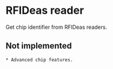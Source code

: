 # RFIDeas reader

Get chip identifier from RFIDeas readers.

## Not implemented
	
	* Advanced chip features.